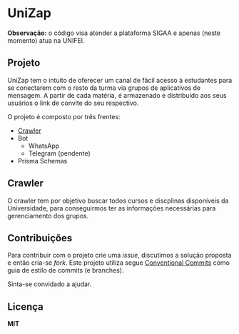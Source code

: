 # UniZap

**Observação:** o código visa atender a plataforma SIGAA e apenas (neste momento) atua na UNIFEI.

## Projeto
UniZap tem o intuito de oferecer um canal de fácil acesso à estudantes para se conectarem com o resto da turma via grupos de aplicativos de mensagem. A partir de cada matéria, é armazenado e distribuído aos seus usuários o link de convite do seu respectivo.

O projeto é composto por três frentes:

- [Crawler](https://github.com/dcdourado/unizap-crawler)
- Bot
  - WhatsApp
  - Telegram (pendente)
- Prisma Schemas

## Crawler
O crawler tem por objetivo buscar todos cursos e discplinas disponíveis da Universidade, para conseguirmos ter as informações necessárias para gerenciamento dos grupos.

## Contribuições
Para contribuir com o projeto crie uma *issue*, discutimos a solução proposta e então cria-se *fork*. Este projeto utiliza segue [Conventional Commits](https://www.conventionalcommits.org/en/v1.0.0/) como guia de estilo de commits (e branches).

Sinta-se convidado a ajudar.

## Licença
**MIT**